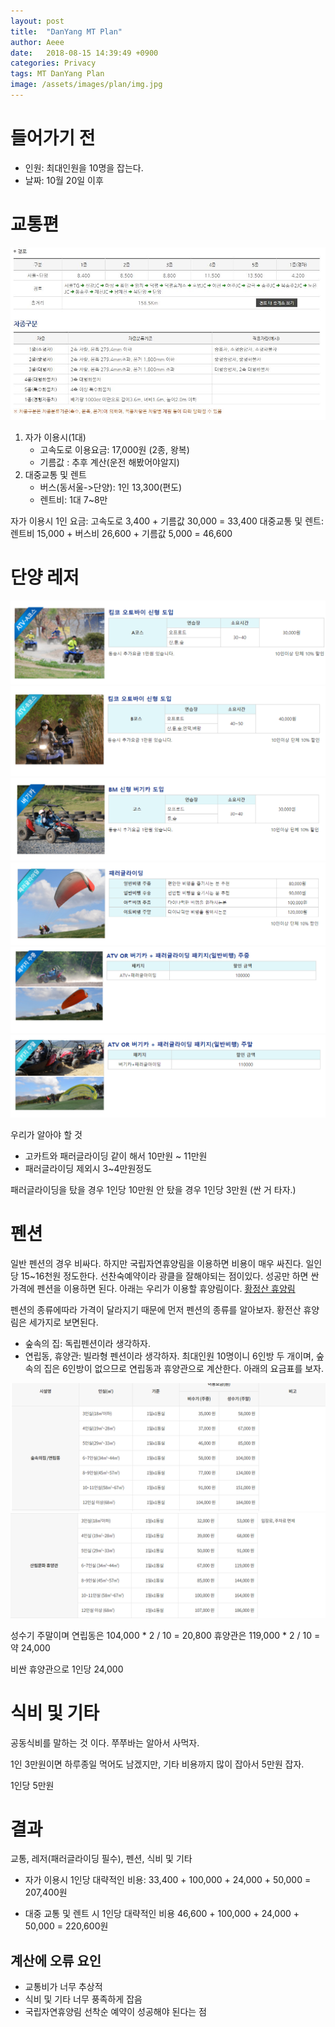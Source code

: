 ```yaml
---
layout: post
title:  "DanYang MT Plan"
author: Aeee
date:   2018-08-15 14:39:49 +0900
categories: Privacy
tags: MT DanYang Plan
image: /assets/images/plan/img.jpg
---
```


# 들어가기 전
 - 인원: 최대인원을 10명을 잡는다.
 - 날짜: 10월 20일 이후

# 교통편

![Problem](/assets/images/plan/highway_fee.JPG)

1. 자가 이용시(1대)
    - 고속도로 이용요금: 17,000원 (2종, 왕복)
    - 기름값 : 추후 계산(운전 해봤어야알지)
2. 대중교통 및 렌트
    - 버스(동서울->단양): 1인 13,300(편도)
    - 렌트비: 1대 7~8만

자가 이용시 1인 요금: 고속도로 3,400 + 기름값 30,000 = 33,400
대중교통 및 렌트: 렌트비 15,000 + 버스비 26,600 + 기름값 5,000 = 46,600 


# 단양 레저

![Problem](/assets/images/plan/leisure1.PNG)
![Problem](/assets/images/plan/leisure2.PNG)
![Problem](/assets/images/plan/leisure3.PNG)
![Problem](/assets/images/plan/leisure4.PNG)
![Problem](/assets/images/plan/leisure5.PNG)
![Problem](/assets/images/plan/leisure6.PNG)

우리가 알아야 할 것
- 고카트와 패러글라이딩 같이 해서 10만원 ~ 11만원
- 패러글라이딩 제외시 3~4만원정도

패러글라이딩을 탔을 경우 1인당 10만원
안 탔을 경우 1인당 3만원
(싼 거 타자.)

# 펜션

일반 펜션의 경우 비싸다. 하지만 국립자연휴양림을 이용하면 비용이 매우 싸진다. 일인당 15~16천원 정도한다. 선찬숙예약이라 광클을 잘해야되는 점이있다. 성공만 하면 싼가격에 펜션을 이용하면 된다. 아래는 우리가 이용할 휴양림이다.
 [황정산 휴양림](http://www.huyang.go.kr/comforestmain.action)

펜션의 종류에따라 가격이 달라지기 때문에 먼저 펜션의 종류를 알아보자. 황전산 휴양림은 세가지로 보면된다.
- 숲속의 집: 독립펜션이라 생각하자.
- 연립동, 휴양관: 빌라형 펜션이라 생각하자.
최대인원 10명이니 6인방 두 개이며, 숲속의 집은 6인방이 없으므로 연립동과 휴양관으로 계산한다. 아래의 요금표를 보자.

![Problem](/assets/images/plan/house1.png)
![Problem](/assets/images/plan/house2.png)

성수기 주말이며 
    연립동은 104,000 * 2 / 10 = 20,800
    휴양관은 119,000 * 2 / 10 = 약 24,000

비싼 휴양관으로 1인당 24,000

# 식비 및 기타

공동식비를 말하는 것 이다. 쭈쭈바는 알아서 사먹자.

1인 3만원이면 하루종일 먹어도 남겠지만, 기타 비용까지 많이 잡아서 5만원 잡자.

1인당 5만원

# 결과

교통, 레저(패러글라이딩 필수), 펜션, 식비 및 기타

- 자가 이용시 1인당 대략적인 비용: 
    33,400 + 100,000 + 24,000 + 50,000 = 207,400원

- 대중 교통 및 렌트 시 1인당 대략적인 비용
    46,600 + 100,000 + 24,000 + 50,000 = 220,600원

## 계산에 오류 요인
   - 교통비가 너무 추상적
   - 식비 및 기타 너무 풍족하게 잡음
   - 국립자연휴양림 선착순 예약이 성공해야 된다는 점 
  


  